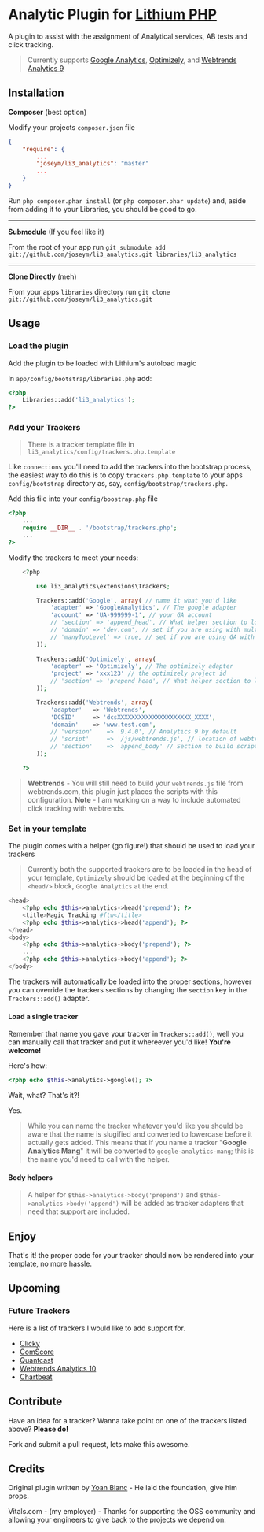 # Analytic Plugin for [Lithium PHP](http://lithify.me)

A plugin to assist with the assignment of Analytical services, AB tests and click tracking.

> Currently supports [Google Analytics](http://www.google.com/analytics/), [Optimizely](http://www.optimizely.com), and [Webtrends Analytics 9](http://webtrends.com/products/analytics)

## Installation

__Composer__ (best option)

Modify your projects `composer.json` file

~~~ json
{
    "require": {
    	...
        "joseym/li3_analytics": "master"
        ...
    }
}
~~~

Run `php composer.phar install` (or `php composer.phar update`) and, aside from adding it to your Libraries, you should be good to go.

***

__Submodule__ (If you feel like it)

From the root of your app run `git submodule add git://github.com/joseym/li3_analytics.git libraries/li3_analytics`

***

__Clone Directly__ (meh)

From your apps `libraries` directory run `git clone git://github.com/joseym/li3_analytics.git`

## Usage

### Load the plugin

Add the plugin to be loaded with Lithium's autoload magic

In `app/config/bootstrap/libraries.php` add:

~~~ php
<?php
	Libraries::add('li3_analytics');
?>
~~~

### Add your Trackers

> There is a tracker template file in `li3_analytics/config/trackers.php.template`

Like `connections` you'll need to add the trackers into the bootstrap process, the easiest way to do this is to copy `trackers.php.template` to your apps `config/bootstrap` directory as, say, `config/bootstrap/trackers.php`.

Add this file into your `config/boostrap.php` file

~~~ php
<?php
	...
	require __DIR__ . '/bootstrap/trackers.php';
	...
?>
~~~

Modify the trackers to meet your needs:

~~~ php
	<?php

		use li3_analytics\extensions\Trackers;

		Trackers::add('Google', array( // name it what you'd like
			'adapter' => 'GoogleAnalytics', // The google adapter
			'account' => 'UA-999999-1', // your GA account
			// 'section' => 'append_head', // What helper section to load tracking in your template `append_head | prepend_head`
			// 'domain' => 'dev.com', // set if you are using with multiple sub domains, ignore otherwise
			// 'manyTopLevel' => true, // set if you are using GA with multiple top level domains
		));
				
		Trackers::add('Optimizely', array(
			'adapter' => 'Optimizely', // The optimizely adapter
			'project' => 'xxx123' // the optimizely project id
			// 'section' => 'prepend_head', // What helper section to load tracking in your template `append_head | prepend_head`
		));

		Trackers::add('Webtrends', array(
			'adapter'	=> 'Webtrends',
			'DCSID' 	=> 'dcsXXXXXXXXXXXXXXXXXXXXX_XXXX',
			'domain' 	=> 'www.test.com',
			// 'version'	=> '9.4.0', // Analytics 9 by default
			// 'script'		=> '/js/webtrends.js', // location of webtrends script (relative to webroot)
			// 'section' 	=> 'append_body' // Section to build script block into
		));

	?>
~~~

> __Webtrends__ - You will still need to build your `webtrends.js` file from webtrends.com, this plugin just places the scripts with this configuration.
> __Note__ - I am working on a way to include automated click tracking with webtrends.

### Set in your template

The plugin comes with a helper (go figure!) that should be used to load your trackers

> Currently both the supported trackers are to be loaded in the head of your template, `Optimizely` should be loaded at the beginning of the `<head/>` block, `Google Analytics` at the end.

~~~ php
<head>
	<?php echo $this->analytics->head('prepend'); ?>
	<title>Magic Tracking #ftw</title>
	<?php echo $this->analytics->head('append'); ?>
</head>
<body>
	<?php echo $this->analytics->body('prepend'); ?>
	...
	<?php echo $this->analytics->body('append'); ?>
</body>
~~~

The trackers will automatically be loaded into the proper sections, however you can override the trackers sections by changing the `section` key in the `Trackers::add()` adapter.

#### Load a single tracker

Remember that name you gave your tracker in `Trackers::add()`, well you can manually call that tracker and put it whereever you'd like! __You're welcome!__

Here's how:

~~~ php
<?php echo $this->analytics->google(); ?>
~~~

Wait, what? That's it?! 

Yes.

> While you can name the tracker whatever you'd like you should be aware that the name is slugified and converted to lowercase before it actually gets added.
> This means that if you name a tracker "__Google Analytics Mang__" it will be converted to `google-analytics-mang`; this is the name you'd need to call with the helper.

#### Body helpers

> A helper for `$this->analytics->body('prepend')` and `$this->analytics->body('append')` will be added as tracker adapters that need that support are included.

## Enjoy

That's it! the proper code for your tracker should now be rendered into your template, no more hassle.

## Upcoming

### Future Trackers
Here is a list of trackers I would like to add support for.

- [Clicky](http://getclicky.com/)
- [ComScore](http://direct.comscore.com/)
- [Quantcast](http://www.quantcast.com/)
- [Webtrends Analytics 10](http://webtrends.com/products/analytics/)
- [Chartbeat](http://chartbeat.com/)

## Contribute
Have an idea for a tracker? Wanna take point on one of the trackers listed above? __Please do!__

Fork and submit a pull request, lets make this awesome.

## Credits

Original plugin written by [Yoan Blanc](https://github.com/greut) - He laid the foundation, give him props.

Vitals.com - (my employer) - Thanks for supporting the OSS community and allowing your engineers to give back to the projects we depend on.